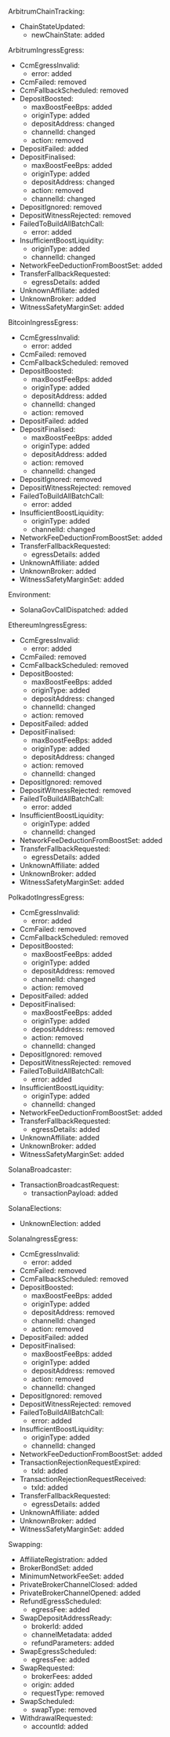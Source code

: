 ArbitrumChainTracking:
  - ChainStateUpdated:
    - newChainState: added

ArbitrumIngressEgress:
  - CcmEgressInvalid:
    - error: added
  - CcmFailed: removed
  - CcmFallbackScheduled: removed
  - DepositBoosted:
    - maxBoostFeeBps: added
    - originType: added
    - depositAddress: changed
    - channelId: changed
    - action: removed
  - DepositFailed: added
  - DepositFinalised:
    - maxBoostFeeBps: added
    - originType: added
    - depositAddress: changed
    - action: removed
    - channelId: changed
  - DepositIgnored: removed
  - DepositWitnessRejected: removed
  - FailedToBuildAllBatchCall:
    - error: added
  - InsufficientBoostLiquidity:
    - originType: added
    - channelId: changed
  - NetworkFeeDeductionFromBoostSet: added
  - TransferFallbackRequested:
    - egressDetails: added
  - UnknownAffiliate: added
  - UnknownBroker: added
  - WitnessSafetyMarginSet: added

BitcoinIngressEgress:
  - CcmEgressInvalid:
    - error: added
  - CcmFailed: removed
  - CcmFallbackScheduled: removed
  - DepositBoosted:
    - maxBoostFeeBps: added
    - originType: added
    - depositAddress: added
    - channelId: changed
    - action: removed
  - DepositFailed: added
  - DepositFinalised:
    - maxBoostFeeBps: added
    - originType: added
    - depositAddress: added
    - action: removed
    - channelId: changed
  - DepositIgnored: removed
  - DepositWitnessRejected: removed
  - FailedToBuildAllBatchCall:
    - error: added
  - InsufficientBoostLiquidity:
    - originType: added
    - channelId: changed
  - NetworkFeeDeductionFromBoostSet: added
  - TransferFallbackRequested:
    - egressDetails: added
  - UnknownAffiliate: added
  - UnknownBroker: added
  - WitnessSafetyMarginSet: added

Environment:
  - SolanaGovCallDispatched: added

EthereumIngressEgress:
  - CcmEgressInvalid:
    - error: added
  - CcmFailed: removed
  - CcmFallbackScheduled: removed
  - DepositBoosted:
    - maxBoostFeeBps: added
    - originType: added
    - depositAddress: changed
    - channelId: changed
    - action: removed
  - DepositFailed: added
  - DepositFinalised:
    - maxBoostFeeBps: added
    - originType: added
    - depositAddress: changed
    - action: removed
    - channelId: changed
  - DepositIgnored: removed
  - DepositWitnessRejected: removed
  - FailedToBuildAllBatchCall:
    - error: added
  - InsufficientBoostLiquidity:
    - originType: added
    - channelId: changed
  - NetworkFeeDeductionFromBoostSet: added
  - TransferFallbackRequested:
    - egressDetails: added
  - UnknownAffiliate: added
  - UnknownBroker: added
  - WitnessSafetyMarginSet: added

PolkadotIngressEgress:
  - CcmEgressInvalid:
    - error: added
  - CcmFailed: removed
  - CcmFallbackScheduled: removed
  - DepositBoosted:
    - maxBoostFeeBps: added
    - originType: added
    - depositAddress: removed
    - channelId: changed
    - action: removed
  - DepositFailed: added
  - DepositFinalised:
    - maxBoostFeeBps: added
    - originType: added
    - depositAddress: removed
    - action: removed
    - channelId: changed
  - DepositIgnored: removed
  - DepositWitnessRejected: removed
  - FailedToBuildAllBatchCall:
    - error: added
  - InsufficientBoostLiquidity:
    - originType: added
    - channelId: changed
  - NetworkFeeDeductionFromBoostSet: added
  - TransferFallbackRequested:
    - egressDetails: added
  - UnknownAffiliate: added
  - UnknownBroker: added
  - WitnessSafetyMarginSet: added

SolanaBroadcaster:
  - TransactionBroadcastRequest:
    - transactionPayload: added

SolanaElections:
  - UnknownElection: added

SolanaIngressEgress:
  - CcmEgressInvalid:
    - error: added
  - CcmFailed: removed
  - CcmFallbackScheduled: removed
  - DepositBoosted:
    - maxBoostFeeBps: added
    - originType: added
    - depositAddress: removed
    - channelId: changed
    - action: removed
  - DepositFailed: added
  - DepositFinalised:
    - maxBoostFeeBps: added
    - originType: added
    - depositAddress: removed
    - action: removed
    - channelId: changed
  - DepositIgnored: removed
  - DepositWitnessRejected: removed
  - FailedToBuildAllBatchCall:
    - error: added
  - InsufficientBoostLiquidity:
    - originType: added
    - channelId: changed
  - NetworkFeeDeductionFromBoostSet: added
  - TransactionRejectionRequestExpired:
    - txId: added
  - TransactionRejectionRequestReceived:
    - txId: added
  - TransferFallbackRequested:
    - egressDetails: added
  - UnknownAffiliate: added
  - UnknownBroker: added
  - WitnessSafetyMarginSet: added

Swapping:
  - AffiliateRegistration: added
  - BrokerBondSet: added
  - MinimumNetworkFeeSet: added
  - PrivateBrokerChannelClosed: added
  - PrivateBrokerChannelOpened: added
  - RefundEgressScheduled:
    - egressFee: added
  - SwapDepositAddressReady:
    - brokerId: added
    - channelMetadata: added
    - refundParameters: added
  - SwapEgressScheduled:
    - egressFee: added
  - SwapRequested:
    - brokerFees: added
    - origin: added
    - requestType: removed
  - SwapScheduled:
    - swapType: removed
  - WithdrawalRequested:
    - accountId: added

